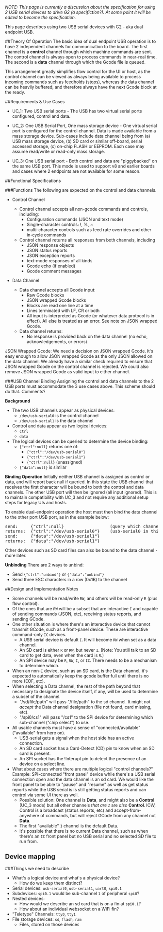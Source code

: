 _NOTE: This page is currently a discussion about the specification for using 2 USB serial devices to drive G2 (a specifiction?). At some point it will be edited to become the specification._

This page describes using two USB serial devices with G2 - aka dual endpoint USB. 

##Theory Of Operation
The basic idea of dual endpoint USB operation is to have 2 independent channels for communication to the board. The first channel is a **control** channel through which machine commands are sent. The control channel is always open to process commands in near-real time. The second is a **data** channel through which the Gcode file is queued. 

This arrangement greatly simplifies flow control for the UI or host, as the control channel can be viewed as always being available to process incoming commands such as feedholds (stops), whereas the data channel can be  heavily buffered, and therefore always have the next Gcode block at the ready. 

##Requirements & Use Cases

* UC_1: Two USB serial ports - The USB has two virtual serial ports configured, control and data.
 
* UC_2: One USB Serial Port, One mass storage device - One virtual serial port is configured for the control channel. Data is made available from a mass storage device. Sub-cases include data channel being from (a) USB mass storage device, (b) SD card or similar off-board, serial accessed storage, (c) on-chip FLASH or EEPROM. Each case may assume read/write or read-only mass storage.

* UC_3: One USB serial port - Both control and data are "piggybacked" on the same USB port. This mode is used to support v8 and earlier boards and cases where 2 endpoints are not available for some reason.

##Functional Specifications

###Functions
The following are expected on the control and data channels.
* Control Channel
  * Control channel accepts all non-gcode commands and controls, including:
    * Configuration commands (JSON and text mode)
    * Single-character controls: !, %, ~
    * multi-character controls such as feed rate overrides and other in-cycle commands
  * Control channel returns all responses from both channels, including
    * JSON response objects
    * JSON status reports
    * JSON exception reports
    * text-mode responses of all kinds
    * Gcode echo (if enabled)
    * Gcode comment messages

* Data Channel
  * Data channel accepts all Gcode input:
    * Raw Gcode blocks
    * JSON wrapped Gcode blocks
    * Blocks are read one line at a time
    * Lines terminated with LF, CR or both
    * All input is interpreted as Gcode (or whatever data protocol is in effect). All else is treated as an error. See note on JSON wrapped Gcode.
  * Data channel returns:
    * No response is provided back on the data channel (no echo, acknowledgements, or errors)

JSON Wrapped Gcode: We need a decision on JSON wrapped Gcode. It's easy enough to allow JSON wrapped Gcode as the only JSON allowed on the data channel. We already have a similar check required to ensure that JSON wrapped Gcode on the control channel is rejected. We could also remove JSON wrapped Gcode as valid input to either channel.

###USB Channel Binding
Assigning the control and data channels to the 2 USB ports must accommodate the 3 use cases above. This scheme should do that. Comments?

**Background**
* The two USB channels appear as physical devices:
  * `/dev/usb-serial0` is the control channel
  * `/dev/usb-serial1` is the data channel
* Control and data appear as two logical devices:
  * `ctrl`
  * `data`
* The logical devices can be queried to determine the device binding:
  * `{"ctrl":null}` returns one of:
    * `{"ctrl":"/dev/usb-serial0"}`
    * `{"ctrl":"/dev/usb-serial1"}`   
    * `{"ctrl":null}` (unassigned)
  * `{"data":null}` is similar

**Binding Operation**
Initially neither USB channel is assigned as control or data, and will report back null if queried. In this state the USB channel that receives the first character will be bound to both the control and data channels. The other USB port will then be ignored (all input ignored). This is to maintain compatibility with UC_3 and not require any additional setup steps for legacy UIs and hosts. 

To enable dual-endpoint operation the host must then bind the data channel to the other port USB port, as in the example below:
<pre>
send:     {"ctrl":null}                  (query which channel is control)
returns:  {"ctrl":"/dev/usb-serial0"}    (usb-serial0 in this example)
send:     {"data":"/dev/usb-serial1"}
returns:  {"data":"/dev/usb-serial1"}
</pre>

Other devices such as SD card files can also be bound to the data channel - more later.

**Unbinding**
There are 2 ways to unbind:
* Send `{"ctrl":"unbind"}` or `{"data":"unbind"}`
* Send three ESC characters in a row (0x1B) to the channel

##Design and Implementation Notes

* Some channels will be read/write `RW`, and others will be read-only `R` (plus flow control).
* Of the ones that are `RW` will be a subset that are interactive `I` and capable of sending commands (JSON, etc), receiving status reports, and sending GCode.
* One other situation is where there's an interactive device that cannot transmit GCode, such as a front-panel device. These are interactive command-only `IC` devices. 
  * A USB serial device is default `I`. It will become `RW` when set as a data channel. 
  * An SD card is either `R` or `RW`, but never `I`. (Note: You still talk to an SD card to get data, even when the card is `R`.)
  * An SPI device may be `R`, `RW`, `I`, or `IC`. There needs to be a mechanism to determine which. 
* When an non-`I` device, such as an SD card, is the Data channel, it's expected to automatically keep the gcode buffer full until there is no more (EOF, etc).
* When selecting a Data channel, the rest of the path beyond that necessary to designate the device itself, if any, will be used to determine a subset of the channel.
  * "/sd/file/path" will pass "/file/path" to the sd channel. It might not *accept* the Data channel designation (file not found, card missing, etc).
  * "/spi0/cs1" will pass "/cs1" to the SPI device for determining which sub-channel ("chip select") to use. 
* All usable channels must have a sense of "connected/available" ("available" from here on).
  * USB-serial gets a signal when the host side has an active connection.
  * An SD card socket has a Card-Detect (CD) pin to know when an SD card is present.
  * An SPI socket has the !Interupt pin to detect the presence of an device on a select line.
* What about cases where there are multiple logical "control channels?" Example: SPI-connected "front panel" device while there's a USB serial connection open and the data channel is an sd card. We would like the front panel to be able to "pause" and "resume" as well as get status reports while the USB serial is is still getting status reports and can control via some UI there as well.
  * Possible solution: One channel is **Data**, and might also be a **Control** (UC_3 mode) but all other channels _that are `I`_ are _also_ **Control**. IOW, Control is a broadcast (status reports, etc) and accept-from-anywhere of commands, but will reject GCode from any channel not **Data**.
  * The first "available" `I` channel is the default Data.
  * It's possible that there is no current Data channel, such as when there's an `IC` front panel but no USB serial and no selected SD file to run from. 


## Device mapping

###Things we need to describe
* What's a logical device and what's a physical device?
  * How do we keep them distinct?
* Serial devices: `usb-serial0`, `usb-serial1`, `uart0`, `spi0.1`
 * Subdevices: `spi0.1` would be sub-channel `1` of peripheral `spi0`?
 * Nested devices: 
    * How would we describe an sd card that is on a fin at `spi0.1`?
    * How about an individual websocket on a WiFi fin?
* "Teletype" Channels: `tty0`, `tty1`
* File storage devices: `sd`, `flash`, `ram`
  * Files, stored on those devices
